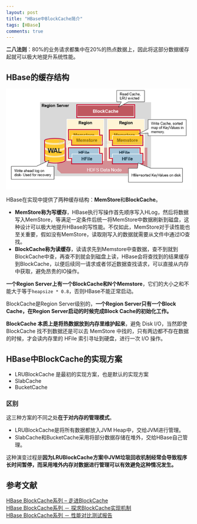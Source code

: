 ```yaml
---
layout: post
title: "HBase中BlockCache简介"
tags: [HBase]
comments: true
---
```


**二八法则**：80%的业务请求都集中在20%的热点数据上，因此将这部分数据缓存起就可以极大地提升系统性能。

## HBase的缓存结构
![缓存结构](https://raw.githubusercontent.com/Andr-Robot/iMarkdownPhotos/master/Res/HBaseBlockCache.png)

HBase在实现中提供了两种缓存结构：**MemStore**和**BlockCache**。
- **MemStore称为写缓存**，HBase执行写操作首先顺序写入HLog，然后将数据写入MemStore，等满足一定条件后统一将MemStore中数据刷新到磁盘，这种设计可以极大地提升HBase的写性能。不仅如此，MemStore对于读性能也至关重要，假如没有MemStore，读取刚写入的数据就需要从文件中通过IO查找。
- **BlockCache称为读缓存**，读请求先到Memstore中查数据，查不到就到BlockCache中查，再查不到就会到磁盘上读，HBase会将查找到的结果缓存到BlockCache，以便后续同一请求或者邻近数据查找请求，可以直接从内存中获取，避免昂贵的IO操作。

**一个Region Server上有一个BlockCache和N个Memstore**，它们的大小之和不能大于等于`heapsize * 0.8`，否则HBase不能正常启动。

BlockCache是Region Server级别的，**一个Region Server只有一个Block Cache，在Region Server启动的时候完成Block Cache的初始化工作。**    

**BlockCache 本质上是将热数据放到内存里维护起来**，避免 Disk I/O，当然即使 BlockCache 找不到数据还是可以去 MemStore 中找的，只有两边都不存在数据的时候，才会读内存里的 HFile 索引寻址到硬盘，进行一次 I/O 操作。

## HBase中BlockCache的实现方案
- LRUBlockCache 是最初的实现方案，也是默认的实现方案
- SlabCache
- BucketCache

### 区别
这三种方案的不同之处**在于对内存的管理模式**。
- LRUBlockCache是将所有数据都放入JVM Heap中，交给JVM进行管理。
- SlabCache和BucketCache采用将部分数据存储在堆外，交给HBase自己管理。
 
这种演变过程是**因为LRUBlockCache方案中JVM垃圾回收机制经常会导致程序长时间暂停，而采用堆外内存对数据进行管理可以有效避免这种情况发生。**


## 参考文献
[HBase BlockCache系列 – 走进BlockCache](http://hbasefly.com/2016/04/08/hbase-blockcache-1/)     
[HBase BlockCache系列 － 探求BlockCache实现机制](http://hbasefly.com/2016/04/26/hbase-blockcache-2/)    
[HBase BlockCache系列 － 性能对比测试报告](http://hbasefly.com/2016/05/06/hbase-blockcache-3/)     
